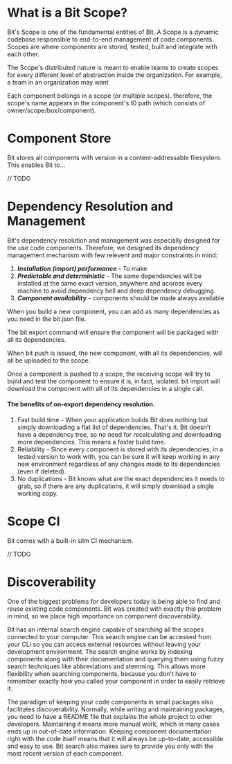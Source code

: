 
# What is a Bit Scope?
Bit's Scope is one of the fundamental entities of Bit. A Scope is a dynamic codebase responsible to end-to-end management of code components.
Scopes are where components are stored, tested, built and integrate with each other.
 
The Scope's distributed nature is meant to enable teams to create scopes for every different level of abstraction inside the organization.
For example, a team in an organization may want

Each component belongs in a scope (or multiple scopes). therefore, the scope's name appears in the component's ID path (which consists of owner/scope/box/component).

# Component Store
Bit stores all components with version in a content-addressable filesystem.
This enables Bit to...

// TODO

# Dependency Resolution and Management

Bit's dependency resolution and management was especially designed for the use code components.
Therefore, we designed its dependency management mechanism with few relevent and major constraints in mind:

1. ***Installation (import) performance*** - To make 
2. ***Predictable and deterministic*** - The same dependencies will be installed at the same exact version, anywhere and acoross every machine to avoid dependency hell and deep dependency debugging.
3. ***Component availability*** - components should be made always available 

When you build a new component, you can add as many dependencies as you need in the bit.json file.

The bit export command will ensure the component will be packaged with all its dependencies.

When bit push is issued, the new component, with all its dependencies, will all be uploaded to the scope.

Once a component is pushed to a scope, the receiving scope will try to build and test the component to ensure it is, in fact, isolated.
bit import will download the component with all of its dependencies in a single call.

#### The benefits of on-export dependency resolution.

1. Fast build time - When your application builds Bit does nothing but simply downloading a flat list of dependencies. That's it. Bit doesn’t have a dependency tree, so no need for recalculating and downloading more dependencies. This means a faster build time. 
2. Reliability - Since every component is stored with its dependencies, in a tested version to work with, you can be sure it will keep working in any new environment regardless of any changes made to its dependencies (even if deleted).
3. No duplications - Bit knows what are the exact dependencies it needs to grab, so if there are any duplications, it will simply download a single working copy. 

# Scope CI

Bit comes with a built-in slim CI mechanism.

// TODO

# Discoverability

One of the biggest problems for developers today is being able to find and reuse existing code components. Bit was created with exactly this problem in mind, so we place high importance on component discoverability.

Bit has an internal search engine capable of searching all the scopes connected to your computer. This search engine can be accessed from your CLI so you can access external resources without leaving your development environment. The search engine works by indexing components along with their documentation and querying them using fuzzy search techniques like abbreviations and stemming. This allows more flexibility when searching components, because you don’t have to remember exactly how you called your component in order to easily retrieve it.

The paradigm of keeping your code components in small packages also facilitates discoverability. Normally, while writing and maintaining packages, you need to have a README file that explains the whole project to other developers. Maintaining it means more manual work, which in many cases ends up in out-of-date information. Keeping component documentation right with the code itself means that it will always be up-to-date, accessible and easy to use. Bit search also makes sure to provide you only with the most recent version of each component.
